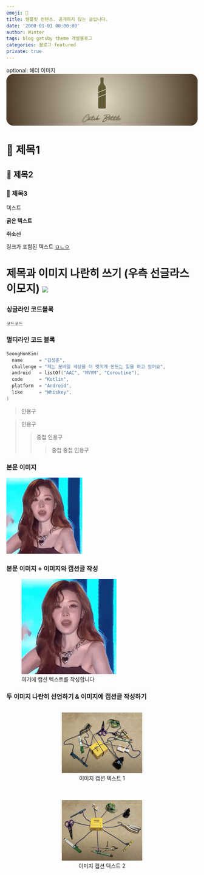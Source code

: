 ```yaml
---
emoji: 🧢
title: 템플릿 컨텐츠. 공개하지 않는 글입니다.
date: '2000-01-01 00:00:00'
author: Winter
tags: blog gatsby theme 개발블로그
categories: 블로그 featured
private: true
---
```



[//]: # (
private: 
    true -> 글 비공개
    false -> 글 공개
배포 환경에서만 적용됨.
)

optional: 헤더 이미지
![](test-0.png)

[//]: # (optional: 헤더 이미지)
# 👋 제목1
## 👋 제목2
### 👋 제목3

텍스트

**굵은 텍스트**

~~취소선~~

링크가 포함된 텍스트 [ㅁㄴㅇ]()


<h1>
  제목과 이미지 나란히 쓰기 (우측 선글라스 이모지) 
  <img 
    width="30"
    src="https://emojis.slackmojis.com/emojis/images/1531849430/4246/blob-sunglasses.gif?1531849430"
  />
</h1>

### 싱글라인 코드블록
`코드코드`

### 멀티라인 코드 블록
```kotlin
SeongHunKim(
  name      = "김성훈",
  challenge = "저는 모바일 세상을 더 멋지게 만드는 일을 하고 있어요",
  android   = listOf("AAC", "MVVM", "Coroutine"),
  code      = "Kotlin",
  platform  = "Android",
  like      = "Whiskey",
)
```

> 인용구

> 인용구
> > 중첩 인용구
> > > 중첩 중첩 인용구

### 본문 이미지
<img src="test-8.gif" width="200" />

### 본문 이미지 + 이미지와 캡션글 작성
<figure>
  <img src="test-8.gif" width="250" />
  <figcaption>여기에 캡션 텍스트를 작성합니다</figcaption>
</figure>

### 두 이미지 나란히 선언하기 & 이미지에 캡션글 작성하기
<div style="display: flex; flex-wrap: wrap; gap: 20px; justify-content: center;">
  <div style="flex: 1 1 300px; text-align: center; min-width: 300px;">
    <figure>
      <img src="test-4-tangle-1.png" width="50%" />
      <figcaption>이미지 캡션 텍스트 1</figcaption>
    </figure>
  </div>
  <div style="flex: 1 1 300px; text-align: center; min-width: 300px;">
    <figure>
      <img src="test-5-tangle-2.png" width="50%" />
      <figcaption>이미지 캡션 텍스트 2</figcaption>
    </figure>
  </div>
</div>



